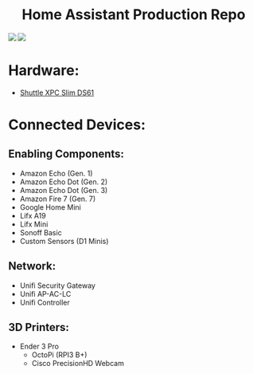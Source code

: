 <h1 align="center">
  Home Assistant Production Repo
</h1>
<h4>
<a href="https://travis-ci.org/flamingotter/HASS"><img src="https://travis-ci.org/flamingotter/HASS.svg?branch=master"/></a>  <a href="https://github.com/flamingotter/HASS/commits/master"><img src="https://img.shields.io/github/last-commit/flamingotter/HASS.svg?style=plasticr"/></a>
</h4>

# Hardware:
* <a href="https://www.amazon.com/Shuttle-DH110-Barebone-Kabylake-Heatpipe/dp/B01C87CD0M" target="_blank">Shuttle XPC Slim DS61</a>

# Connected Devices:

## Enabling Components:
* Amazon Echo (Gen. 1)
* Amazon Echo Dot (Gen. 2)
* Amazon Echo Dot (Gen. 3)
* Amazon Fire 7 (Gen. 7)
* Google Home Mini
* Lifx A19
* Lifx Mini
* Sonoff Basic
* Custom Sensors (D1 Minis)

## Network:
* Unifi Security Gateway
* Unifi AP-AC-LC
* Unifi Controller

## 3D Printers:
* Ender 3 Pro
  * OctoPi (RPI3 B+)
  * Cisco PrecisionHD Webcam
